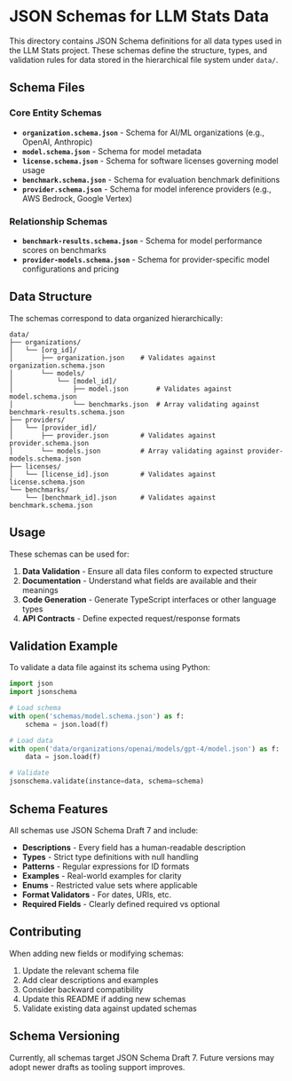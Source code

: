 # JSON Schemas for LLM Stats Data

This directory contains JSON Schema definitions for all data types used in the LLM Stats project. These schemas define the structure, types, and validation rules for data stored in the hierarchical file system under `data/`.

## Schema Files

### Core Entity Schemas

- **`organization.schema.json`** - Schema for AI/ML organizations (e.g., OpenAI, Anthropic)
- **`model.schema.json`** - Schema for model metadata
- **`license.schema.json`** - Schema for software licenses governing model usage
- **`benchmark.schema.json`** - Schema for evaluation benchmark definitions
- **`provider.schema.json`** - Schema for model inference providers (e.g., AWS Bedrock, Google Vertex)

### Relationship Schemas

- **`benchmark-results.schema.json`** - Schema for model performance scores on benchmarks
- **`provider-models.schema.json`** - Schema for provider-specific model configurations and pricing

## Data Structure

The schemas correspond to data organized hierarchically:

```
data/
├── organizations/
│   └── [org_id]/
│       ├── organization.json    # Validates against organization.schema.json
│       └── models/
│           └── [model_id]/
│               ├── model.json       # Validates against model.schema.json
│               └── benchmarks.json  # Array validating against benchmark-results.schema.json
├── providers/
│   └── [provider_id]/
│       ├── provider.json        # Validates against provider.schema.json
│       └── models.json          # Array validating against provider-models.schema.json
├── licenses/
│   └── [license_id].json        # Validates against license.schema.json
└── benchmarks/
    └── [benchmark_id].json      # Validates against benchmark.schema.json
```

## Usage

These schemas can be used for:

1. **Data Validation** - Ensure all data files conform to expected structure
2. **Documentation** - Understand what fields are available and their meanings
3. **Code Generation** - Generate TypeScript interfaces or other language types
4. **API Contracts** - Define expected request/response formats

## Validation Example

To validate a data file against its schema using Python:

```python
import json
import jsonschema

# Load schema
with open('schemas/model.schema.json') as f:
    schema = json.load(f)

# Load data
with open('data/organizations/openai/models/gpt-4/model.json') as f:
    data = json.load(f)

# Validate
jsonschema.validate(instance=data, schema=schema)
```

## Schema Features

All schemas use JSON Schema Draft 7 and include:

- **Descriptions** - Every field has a human-readable description
- **Types** - Strict type definitions with null handling
- **Patterns** - Regular expressions for ID formats
- **Examples** - Real-world examples for clarity
- **Enums** - Restricted value sets where applicable
- **Format Validators** - For dates, URIs, etc.
- **Required Fields** - Clearly defined required vs optional

## Contributing

When adding new fields or modifying schemas:

1. Update the relevant schema file
2. Add clear descriptions and examples
3. Consider backward compatibility
4. Update this README if adding new schemas
5. Validate existing data against updated schemas

## Schema Versioning

Currently, all schemas target JSON Schema Draft 7. Future versions may adopt newer drafts as tooling support improves.
